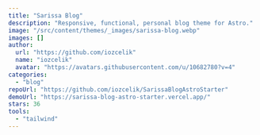 ```yaml
---
title: "Sarissa Blog"
description: "Responsive, functional, personal blog theme for Astro."
image: "/src/content/themes/_images/sarissa-blog.webp"
images: []
author:
  url: "https://github.com/iozcelik"
  name: "iozcelik"
  avatar: "https://avatars.githubusercontent.com/u/10682780?v=4"
categories:
  - "blog"
repoUrl: "https://github.com/iozcelik/SarissaBlogAstroStarter"
demoUrl: "https://sarissa-blog-astro-starter.vercel.app/"
stars: 36
tools:
  - "tailwind"
---
```

